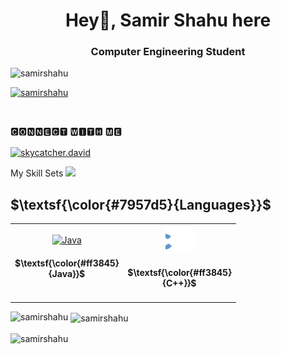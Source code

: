<h1 align="center">Hey👋, Samir Shahu here </h1>
<h3 align="center">Computer Engineering Student</h3>

<p align="left"> <img src="https://komarev.com/ghpvc/?username=samirshahu&label=Profile%20views&color=0e75b6&style=flat" alt="samirshahu" /> </p>

<p align="left"> <a href="https://github.com/ryo-ma/github-profile-trophy"><img src="https://github-profile-trophy.vercel.app/?username=samirshahu" alt="samirshahu" /></a> </p>

<p align="left"> <a href="https://twitter.com/" target="blank"><img src="https://img.shields.io/twitter/follow/?logo=twitter&style=for-the-badge" alt="" /></a> </p>

🅲🅾🅽🅽🅴🅲🆃 🆆🅸🆃🅷 🅼🅴
   </p>
<p align="center">

<a href="https://instagram.com/skycatcher.david" target="blank"><img align="center" src="https://raw.githubusercontent.com/rahuldkjain/github-profile-readme-generator/master/src/images/icons/Social/instagram.svg" alt="skycatcher.david" height="30" width="40" /></a>

 My Skill Sets
  <a href="#-my-skill-sets--">
    <img src = "https://raw.githubusercontent.com/HighAmbition211/HighAmbition211/auxiliary/others/skill.gif" width = 32px>
  </a> 
<h2>
  $\textsf{\color{#7957d5}{Languages}}$
</h2>
<table align="center">
    <td align="center" width="90">
        <a href="https://www.java.com/" target="_blank"><img alt="Java" width="45" height="45" src="https://raw.githubusercontent.com/HighAmbition211/HighAmbition211/auxiliary/languages/java.svg" /></a>
        <br><h4>$\textsf{\color{#ff3845}{Java}}$</h4>
    </td>
   <td align="center" width="90">
        <a href="https://cplusplus.com/" target="_blank"><img alt="C++" width="45" height="45" src="https://raw.githubusercontent.com/HighAmbition211/HighAmbition211/auxiliary/languages/c++.svg" /></a>
        <br><h4>$\textsf{\color{#ff3845}{C++}}$</h4>
    </td>
  
</table>


<p><img align="left" src="https://github-readme-stats.vercel.app/api/top-langs?username=samirshahu&show_icons=true&locale=en&layout=compact" alt="samirshahu" /></p>

<p>&nbsp;<img align="center" src="https://github-readme-stats.vercel.app/api?username=samirshahu&show_icons=true&locale=en" alt="samirshahu" /></p>

<p><img align="center" src="https://github-readme-streak-stats.herokuapp.com/?user=samirshahu&" alt="samirshahu" /></p>
